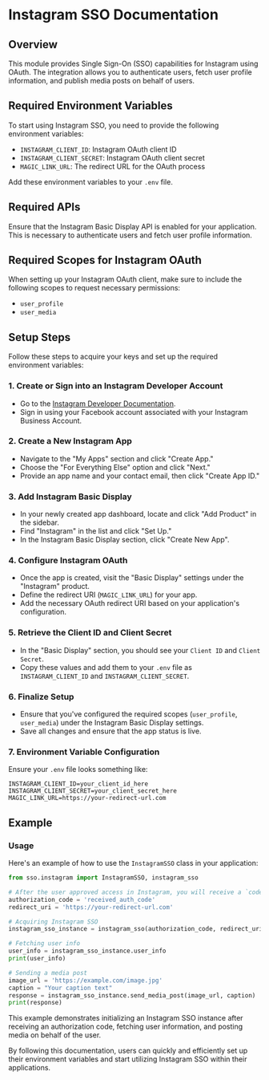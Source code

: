 # Instagram SSO Documentation

## Overview

This module provides Single Sign-On (SSO) capabilities for Instagram using OAuth. The integration allows you to authenticate users, fetch user profile information, and publish media posts on behalf of users.

## Required Environment Variables

To start using Instagram SSO, you need to provide the following environment variables:

- `INSTAGRAM_CLIENT_ID`: Instagram OAuth client ID
- `INSTAGRAM_CLIENT_SECRET`: Instagram OAuth client secret
- `MAGIC_LINK_URL`: The redirect URL for the OAuth process

Add these environment variables to your `.env` file.

## Required APIs

Ensure that the Instagram Basic Display API is enabled for your application. This is necessary to authenticate users and fetch user profile information.

## Required Scopes for Instagram OAuth

When setting up your Instagram OAuth client, make sure to include the following scopes to request necessary permissions:

- `user_profile`
- `user_media`

## Setup Steps

Follow these steps to acquire your keys and set up the required environment variables:

### 1. Create or Sign into an Instagram Developer Account

- Go to the [Instagram Developer Documentation](https://developers.facebook.com/docs/instagram-basic-display-api/getting-started).
- Sign in using your Facebook account associated with your Instagram Business Account.

### 2. Create a New Instagram App

- Navigate to the "My Apps" section and click "Create App."
- Choose the "For Everything Else" option and click "Next."
- Provide an app name and your contact email, then click "Create App ID."

### 3. Add Instagram Basic Display

- In your newly created app dashboard, locate and click "Add Product" in the sidebar.
- Find "Instagram" in the list and click "Set Up."
- In the Instagram Basic Display section, click "Create New App".

### 4. Configure Instagram OAuth

- Once the app is created, visit the "Basic Display" settings under the "Instagram" product.
- Define the redirect URI (`MAGIC_LINK_URL`) for your app.
- Add the necessary OAuth redirect URI based on your application's configuration.

### 5. Retrieve the Client ID and Client Secret

- In the "Basic Display" section, you should see your `Client ID` and `Client Secret`.
- Copy these values and add them to your `.env` file as `INSTAGRAM_CLIENT_ID` and `INSTAGRAM_CLIENT_SECRET`.

### 6. Finalize Setup

- Ensure that you've configured the required scopes (`user_profile`, `user_media`) under the Instagram Basic Display settings.
- Save all changes and ensure that the app status is live.

### 7. Environment Variable Configuration

Ensure your `.env` file looks something like:

```plaintext
INSTAGRAM_CLIENT_ID=your_client_id_here
INSTAGRAM_CLIENT_SECRET=your_client_secret_here
MAGIC_LINK_URL=https://your-redirect-url.com
```

## Example

### Usage

Here's an example of how to use the `InstagramSSO` class in your application:

```python
from sso.instagram import InstagramSSO, instagram_sso

# After the user approved access in Instagram, you will receive a `code`
authorization_code = 'received_auth_code'
redirect_uri = 'https://your-redirect-url.com'

# Acquiring Instagram SSO
instagram_sso_instance = instagram_sso(authorization_code, redirect_uri)

# Fetching user info
user_info = instagram_sso_instance.user_info
print(user_info)

# Sending a media post
image_url = 'https://example.com/image.jpg'
caption = "Your caption text"
response = instagram_sso_instance.send_media_post(image_url, caption)
print(response)
```

This example demonstrates initializing an Instagram SSO instance after receiving an authorization code, fetching user information, and posting media on behalf of the user.

By following this documentation, users can quickly and efficiently set up their environment variables and start utilizing Instagram SSO within their applications.